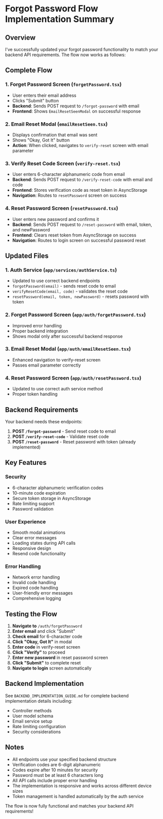 # Forgot Password Flow Implementation Summary

## Overview
I've successfully updated your forgot password functionality to match your backend API requirements. The flow now works as follows:

## Complete Flow

### 1. **Forget Password Screen** (`forgetPassword.tsx`)
- User enters their email address
- Clicks "Submit" button
- **Backend**: Sends POST request to `/forgot-password` with email
- **Frontend**: Shows `EmailResetSeenModal` on successful response

### 2. **Email Reset Modal** (`emailResetSeen.tsx`)
- Displays confirmation that email was sent
- Shows "Okay, Got It" button
- **Action**: When clicked, navigates to `verify-reset` screen with email parameter

### 3. **Verify Reset Code Screen** (`verify-reset.tsx`)
- User enters 6-character alphanumeric code from email
- **Backend**: Sends POST request to `/verify-reset-code` with email and code
- **Frontend**: Stores verification code as reset token in AsyncStorage
- **Navigation**: Routes to `resetPassword` screen on success

### 4. **Reset Password Screen** (`resetPassword.tsx`)
- User enters new password and confirms it
- **Backend**: Sends POST request to `/reset-password` with email, token, and newPassword
- **Frontend**: Clears reset token from AsyncStorage on success
- **Navigation**: Routes to login screen on successful password reset

## Updated Files

### 1. **Auth Service** (`app/services/authService.ts`)
- Updated to use correct backend endpoints
- `forgotPassword(email)` - sends reset code to email
- `verifyResetCode(email, code)` - validates the reset code
- `resetPassword(email, token, newPassword)` - resets password with token

### 2. **Forget Password Screen** (`app/auth/forgetPassword.tsx`)
- Improved error handling
- Proper backend integration
- Shows modal only after successful backend response

### 3. **Email Reset Modal** (`app/auth/emailResetSeen.tsx`)
- Enhanced navigation to verify-reset screen
- Passes email parameter correctly

### 4. **Reset Password Screen** (`app/auth/resetPassword.tsx`)
- Updated to use correct auth service method
- Proper token handling

## Backend Requirements

Your backend needs these endpoints:

1. **POST `/forgot-password`** - Send reset code to email
2. **POST `/verify-reset-code`** - Validate reset code
3. **POST `/reset-password`** - Reset password with token (already implemented)

## Key Features

### Security
- 6-character alphanumeric verification codes
- 10-minute code expiration
- Secure token storage in AsyncStorage
- Rate limiting support
- Password validation

### User Experience
- Smooth modal animations
- Clear error messages
- Loading states during API calls
- Responsive design
- Resend code functionality

### Error Handling
- Network error handling
- Invalid code handling
- Expired code handling
- User-friendly error messages
- Comprehensive logging

## Testing the Flow

1. **Navigate to** `/auth/forgetPassword`
2. **Enter email** and click "Submit"
3. **Check email** for 6-character code
4. **Click "Okay, Got It"** in modal
5. **Enter code** in verify-reset screen
6. **Click "Verify"** to proceed
7. **Enter new password** in reset password screen
8. **Click "Submit"** to complete reset
9. **Navigate to login** screen automatically

## Backend Implementation

See `BACKEND_IMPLEMENTATION_GUIDE.md` for complete backend implementation details including:
- Controller methods
- User model schema
- Email service setup
- Rate limiting configuration
- Security considerations

## Notes

- All endpoints use your specified backend structure
- Verification codes are 6-digit alphanumeric
- Codes expire after 10 minutes for security
- Password must be at least 6 characters long
- All API calls include proper error handling
- The implementation is responsive and works across different device sizes
- Token management is handled automatically by the auth service

The flow is now fully functional and matches your backend API requirements!
